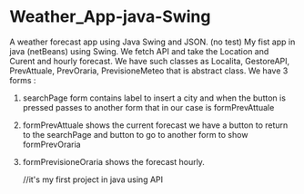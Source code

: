 # Weather_App-java-Swing
A weather forecast app using Java Swing and JSON. (no test)
My fist app in java (netBeans)  using Swing. We fetch API and take the  Location and Curent and hourly forecast.
We have such classes as Localita, GestoreAPI, PrevAttuale, PrevOraria, PrevisioneMeteo  that is abstract class. 
We have 3 forms :
1. searchPage form contains label to insert a city and when the button is pressed passes to another form that in our case is formPrevAttuale 
2. formPrevAttuale  shows the current forecast we have a button to return to the searchPage and button to go to another form to show formPrevOraria
3. formPrevisioneOraria shows the  forecast hourly.

   //it's my first project in java using API
